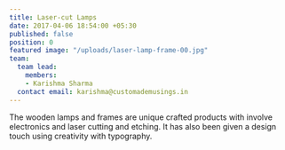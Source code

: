 ```yaml
---
title: Laser-cut Lamps
date: 2017-04-06 18:54:00 +05:30
published: false
position: 0
featured image: "/uploads/laser-lamp-frame-00.jpg"
team:
  team lead:
    members:
    - Karishma Sharma
  contact email: karishma@customademusings.in
---
```


The wooden lamps and frames are unique crafted products with involve electronics and laser cutting and etching. It has also been given a design touch using creativity with typography.